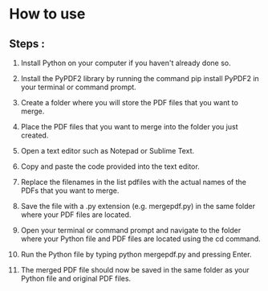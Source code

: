 # How to use
## Steps :

1. Install Python on your computer if you haven't already done so.

2. Install the PyPDF2 library by running the command pip install PyPDF2 in your terminal or command prompt.

3. Create a folder where you will store the PDF files that you want to merge.

4. Place the PDF files that you want to merge into the folder you just created.

5. Open a text editor such as Notepad or Sublime Text.

6. Copy and paste the code provided into the text editor.

7. Replace the filenames in the list pdfiles with the actual names of the PDFs that you want to merge.

8. Save the file with a .py extension (e.g. mergepdf.py) in the same folder where your PDF files are located.

9. Open your terminal or command prompt and navigate to the folder where your Python file and PDF files are located using the cd command.

10. Run the Python file by typing python mergepdf.py and pressing Enter.

11. The merged PDF file should now be saved in the same folder as your Python file and original PDF files.





